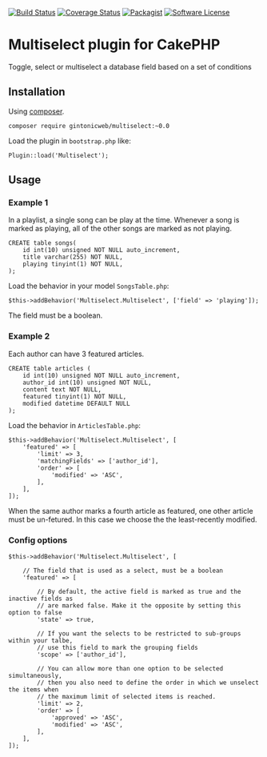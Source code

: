 [![Build Status](https://travis-ci.org/gintonicweb/multiselect.svg)](https://travis-ci.org/gintonicweb/multiselect)
[![Coverage Status](https://coveralls.io/repos/gintonicweb/multiselect/badge.svg?branch=master&service=github)](https://coveralls.io/github/gintonicweb/multiselect?branch=master)
[![Packagist](https://img.shields.io/packagist/dt/gintonicweb/multiselect.svg)]()
[![Software License](https://img.shields.io/badge/license-MIT-blue.svg)](LICENSE)

# Multiselect plugin for CakePHP

Toggle, select or multiselect a database field based on a set of conditions

## Installation

Using [composer](http://getcomposer.org).

```
composer require gintonicweb/multiselect:~0.0
```

Load the plugin in ```bootstrap.php``` like:

```
Plugin::load('Multiselect');
```

## Usage

### Example 1

In a playlist, a single song can be play at the time. Whenever a song is marked
as playing, all of the other songs are marked as not playing.

```
CREATE table songs(
    id int(10) unsigned NOT NULL auto_increment,
    title varchar(255) NOT NULL,
    playing tinyint(1) NOT NULL,
);
```

Load the behavior in your model ```SongsTable.php```:

```
$this->addBehavior('Multiselect.Multiselect', ['field' => 'playing']);
```

The field must be a boolean.


### Example 2

Each author can have 3 featured articles. 

```
CREATE table articles (
    id int(10) unsigned NOT NULL auto_increment,
    author_id int(10) unsigned NOT NULL,
    content text NOT NULL,
    featured tinyint(1) NOT NULL,
    modified datetime DEFAULT NULL
);
```

Load the behavior in ```ArticlesTable.php```:

```
$this->addBehavior('Multiselect.Multiselect', [
    'featured' => [
        'limit' => 3,
        'matchingFields' => ['author_id'],
        'order' => [ 
            'modified' => 'ASC',
        ],
    ],
]);
```

When the same author marks a fourth article as featured, one other article must 
be un-fetured. In this case we choose the the least-recently modified.

### Config options


```
$this->addBehavior('Multiselect.Multiselect', [

    // The field that is used as a select, must be a boolean
    'featured' => [

        // By default, the active field is marked as true and the inactive fields as 
        // are marked false. Make it the opposite by setting this option to false
        'state' => true, 

        // If you want the selects to be restricted to sub-groups within your talbe,
        // use this field to mark the grouping fields
        'scope' => ['author_id'],

        // You can allow more than one option to be selected simultaneously,
        // then you also need to define the order in which we unselect the items when
        // the maximum limit of selected items is reached.
        'limit' => 2,
        'order' => [
            'approved' => 'ASC',
            'modified' => 'ASC',
        ],
    ],
]);
```
